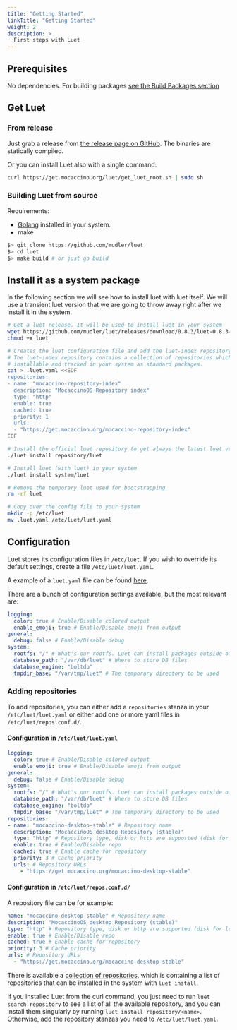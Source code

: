 ```yaml
---
title: "Getting Started"
linkTitle: "Getting Started"
weight: 2
description: >
  First steps with Luet
---
```



## Prerequisites

No dependencies. For building packages [see the Build Packages section](/docs/docs/overview/build_packages/)

## Get Luet  

### From release

Just grab a release from [the release page on GitHub](https://github.com/mudler/luet/releases). The binaries are statically compiled.

Or you can install Luet also with a single command:

```bash
curl https://get.mocaccino.org/luet/get_luet_root.sh | sudo sh
``` 

### Building Luet from source

Requirements:

- [Golang](https://golang.org/) installed in your system.
- make


```bash
$> git clone https://github.com/mudler/luet
$> cd luet
$> make build # or just go build
```

## Install it as a system package

In the following section we will see how to install luet with luet itself. We will use a transient luet version that we are going to throw away right after we install it in the system.

```bash
# Get a luet release. It will be used to install luet in your system
wget https://github.com/mudler/luet/releases/download/0.8.3/luet-0.8.3-linux-amd64 -O luet
chmod +x luet

# Creates the luet configuration file and add the luet-index repository.
# The luet-index repository contains a collection of repositories which are 
# installable and tracked in your system as standard packages.
cat > .luet.yaml <<EOF
repositories:
- name: "mocaccino-repository-index"
  description: "MocaccinoOS Repository index"
  type: "http"
  enable: true
  cached: true
  priority: 1
  urls:
  - "https://get.mocaccino.org/mocaccino-repository-index"
EOF

# Install the official luet repository to get always the latest luet version
./luet install repository/luet

# Install luet (with luet) in your system
./luet install system/luet

# Remove the temporary luet used for bootstrapping
rm -rf luet

# Copy over the config file to your system
mkdir -p /etc/luet
mv .luet.yaml /etc/luet/luet.yaml
```

## Configuration

Luet stores its configuration files in `/etc/luet`. If you wish to override its default settings, create a file `/etc/luet/luet.yaml`.

A example of a `luet.yaml` file can be found [here](https://github.com/mudler/luet/blob/master/contrib/config/luet.yaml).

There are a bunch of configuration settings available, but the most relevant are:

```yaml
logging:
  color: true # Enable/Disable colored output
  enable_emoji: true # Enable/Disable emoji from output
general:
  debug: false # Enable/Disable debug
system:
  rootfs: "/" # What's our rootfs. Luet can install packages outside of "/"
  database_path: "/var/db/luet" # Where to store DB files
  database_engine: "boltdb"
  tmpdir_base: "/var/tmp/luet" # The temporary directory to be used
```

### Adding repositories

To add repositories, you can either add a `repositories` stanza in your `/etc/luet/luet.yaml` or either add one or more yaml files in `/etc/luet/repos.conf.d/`.


#### Configuration in `/etc/luet/luet.yaml`
```yaml
logging:
  color: true # Enable/Disable colored output
  enable_emoji: true # Enable/Disable emoji from output
general:
  debug: false # Enable/Disable debug
system:
  rootfs: "/" # What's our rootfs. Luet can install packages outside of "/"
  database_path: "/var/db/luet" # Where to store DB files
  database_engine: "boltdb"
  tmpdir_base: "/var/tmp/luet" # The temporary directory to be used
repositories:
- name: "mocaccino-desktop-stable" # Repository name
  description: "MocaccinoOS desktop Repository (stable)"
  type: "http" # Repository type, disk or http are supported (disk for local path)
  enable: true # Enable/Disable repo
  cached: true # Enable cache for repository
  priority: 3 # Cache priority
  urls: # Repository URLs
    - "https://get.mocaccino.org/mocaccino-desktop-stable"
```

#### Configuration in `/etc/luet/repos.conf.d/`

A repository file can be for example:

```yaml
name: "mocaccino-desktop-stable" # Repository name
description: "MocaccinoOS desktop Repository (stable)"
type: "http" # Repository type, disk or http are supported (disk for local path)
enable: true # Enable/Disable repo
cached: true # Enable cache for repository
priority: 3 # Cache priority
urls: # Repository URLs
  - "https://get.mocaccino.org/mocaccino-desktop-stable"
```


There is available a [collection of repositories](https://packages.mocaccino.org/repository-index), which is containing a list of repositories that can be installed in the system with `luet install`.

If you installed Luet from the curl command, you just need to run `luet search repository` to see a list of all the available repository, and you can install them singularly by running `luet install repository/<name>`. Otherwise, add the repository stanzas you need to `/etc/luet/luet.yaml`.
